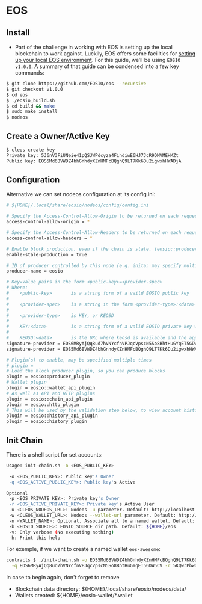 # EOS

## Install

- Part of the challenge in working with EOS is setting up the local blockchain to work against. Luckily, EOS offers some facilities for [setting up your local EOS environment](https://github.com/EOSIO/eos/wiki/Local-Environment#getting-the-code). For this guide, we’ll be using `EOSIO v1.0.0`.
  A summary of that guide can be condensed into a few key commands:

```bash
$ git clone https://github.com/EOSIO/eos --recursive
$ git checkout v1.0.0
$ cd eos
$ ./eosio_build.sh
$ cd build && make
$ sudo make install
$ nodeos
```

## Create a Owner/Active Key

```bash
$ cleos create key
Private key: 5J6nV3FiUNeie41pQSJWPdcyza4FihdiwE6HJ7JcR9DMVMEHMZt
Public key: EOS5Md6BVWDZ4bhGnhdyXZnHMFcBQghQ9LT7Kk6Du2igwxhHWADjA
```

## Configuration

Alternative we can set nodeos configuration at its config.ini:

```bash
# ${HOME}/.local/share/eosio/nodeos/config/config.ini

# Specify the Access-Control-Allow-Origin to be returned on each request. (eosio::http_plugin)
access-control-allow-origin = *

# Specify the Access-Control-Allow-Headers to be returned on each request. (eosio::http_plugin)
access-control-allow-headers = *

# Enable block production, even if the chain is stale. (eosio::producer_plugin)
enable-stale-production = true

# ID of producer controlled by this node (e.g. inita; may specify multiple times) (eosio::producer_plugin)
producer-name = eosio

# Key=Value pairs in the form <public-key>=<provider-spec>
# Where:
#    <public-key>    	is a string form of a vaild EOSIO public key
#
#    <provider-spec> 	is a string in the form <provider-type>:<data>
#
#    <provider-type> 	is KEY, or KEOSD
#
#    KEY:<data>      	is a string form of a valid EOSIO private key which maps to the provided public key
#
#    KEOSD:<data>    	is the URL where keosd is available and the approptiate wallet(s) are unlocked (eosio::producer_plugin)
signature-provider = EOS6MRyAjQq8ud7hVNYcfnVPJqcVpscN5So8BhtHuGYqET5GDW5CV=KEY:5KQwrPbwdL6PhXujxW37FSSQZ1JiwsST4cqQzDeyXtP79zkvFD3
signature-provider = EOS5Md6BVWDZ4bhGnhdyXZnHMFcBQghQ9LT7Kk6Du2igwxhHWADjA=KEY:5J6nV3FiUNeie41pQSJWPdcyza4FihdiwE6HJ7JcR9DMVMEHMZt

# Plugin(s) to enable, may be specified multiple times
# plugin =
# Load the block producer plugin, so you can produce blocks
plugin = eosio::producer_plugin
# Wallet plugin
plugin = eosio::wallet_api_plugin
# As well as API and HTTP plugins
plugin = eosio::chain_api_plugin
plugin = eosio::http_plugin
# This will be used by the validation step below, to view account history
plugin = eosio::history_api_plugin
plugin = eosio::history_plugin
```

## Init Chain

There is a shell script for set accounts:

```bash
Usage: init-chain.sh -o <EOS_PUBLIC_KEY>

 -o <EOS_PUBLIC_KEY>: Public key's Owner
 -q <EOS_ACTIVE_PUBLIC_KEY>: Public key's Active

Optional
 -p <EOS_PRIVATE_KEY>: Private key's Owner
 -r <EOS_ACTIVE_PRIVATE_KEY>: Private key's Active User
 -u <CLEOS_NODEOS_URL>: Nodeos -u parameter. Default: http://localhost:8888/
 -w <CLEOS_WALLET_URL>: Nodeos --wallet-url parameter. Default: http://localhost:8900/
 -n <WALLET_NAME>: Optional. Associate all to a named wallet. Default: default
 -b <EOSIO_SOURCE>: EOSIO_SOURCE dir path. Default: ${HOME}/eos
 -v: Only verbose (No executing nothing)
 -h: Print this help
```

For exemple, if we want to create a named wallet `eos-awesome`:

```bash
contracts $ ./init-chain.sh -o EOS5Md6BVWDZ4bhGnhdyXZnHMFcBQghQ9LT7Kk6Du2igwxhHWADjA -p 5J6nV3FiUNeie41pQSJWPdcyza4FihdiwE6HJ7JcR9DMVMEHMZt \
  -q EOS6MRyAjQq8ud7hVNYcfnVPJqcVpscN5So8BhtHuGYqET5GDW5CV -r 5KQwrPbwdL6PhXujxW37FSSQZ1JiwsST4cqQzDeyXtP79zkvFD3 -n eos-awesome
```

In case to begin again, don't forget to remove

- Blockchain data directory: ${HOME}/.local/share/eosio/nodeos/data/
- Wallets created: ${HOME}/eosio-wallet/\*.wallet
